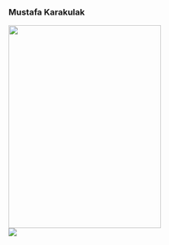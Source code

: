 ### Mustafa Karakulak
<div>
  <img src="https://media.giphy.com/media/12qj9BbWNWbnz2/giphy.gif" height="400" width="300" >
</div>
<div align=left content=center>
  <img src="https://github-readme-stats.vercel.app/api?username=mustafakarakulak&show_icons=true&count_private=true&theme=dark" />
</div>
<!---
mustafakarakulak/mustafakarakulak is a ✨ special ✨ repository because its `README.md` (this file) appears on your GitHub profile.
You can click the Preview link to take a look at your changes.
--->
